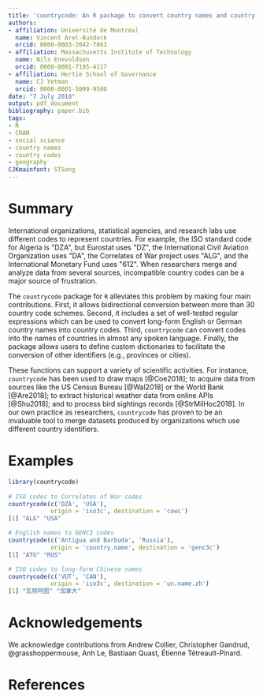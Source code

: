 ```yaml
---
title: 'countrycode: An R package to convert country names and country codes'
authors:
- affiliation: Université de Montréal
  name: Vincent Arel-Bundock
  orcid: 0000-0003-2042-7063
- affiliation: Massachusetts Institute of Technology
  name: Nils Enevoldsen
  orcid: 0000-0001-7195-4117
- affiliation: Hertie School of Governance
  name: CJ Yetman
  orcid: 0000-0001-5099-9500
date: "7 July 2018"
output: pdf_document
bibliography: paper.bib
tags:
- R
- CRAN
- social science
- country names
- country codes
- geography
CJKmainfont: STSong
---
```


# Summary

International organizations, statistical agencies, and research labs use different codes to represent countries. For example, the ISO standard code for Algeria is "DZA", but Eurostat uses "DZ", the International Civil Aviation Organization uses "DA", the Correlates of War project uses "ALG", and the International Monetary Fund uses "612". When researchers merge and analyze data from several sources, incompatible country codes can be a major source of frustration.

The ``countrycode`` package for ``R`` alleviates this problem by making four main contributions. First, it allows bidirectional conversion between more than 30 country code schemes. Second, it includes a set of well-tested regular expressions which can be used to convert long-form English or German country names into country codes. Third, ``countrycode`` can convert codes into the names of countries in almost any spoken language. Finally, the package allows users to define custom dictionaries to facilitate the conversion of other identifiers (e.g., provinces or cities).

These functions can support a variety of scientific activities. For instance, ``countrycode`` has been used to draw maps [@Coe2018]; to acquire data from sources like the US Census Bureau [@Wal2018] or the World Bank [@Are2018]; to extract historical weather data from online APIs [@Shu2018]; and to process bird sightings records [@StrMilHoc2018]. In our own practice as researchers, ``countrycode`` has proven to be an invaluable tool to merge datasets produced by organizations which use different country identifiers. 

# Examples

```r
library(countrycode)
 
# ISO codes to Correlates of War codes
countrycode(c('DZA', 'USA'), 
            origin = 'iso3c', destination = 'cowc')
[1] "ALG" "USA"

# English names to GENC3 codes
countrycode(c('Antigua and Barbuda', 'Russia'), 
            origin = 'country.name', destination = 'genc3c')
[1] "ATG" "RUS"

# ISO codes to long-form Chinese names
countrycode(c('VUT', 'CAN'), 
            origin = 'iso3c', destination = 'un.name.zh')
[1] "瓦努阿图" "加拿大"
```

# Acknowledgements

We acknowledge contributions from Andrew Collier, Christopher Gandrud, \@grasshoppermouse, Anh Le, Bastiaan Quast, Étienne Tétreault-Pinard.

# References
